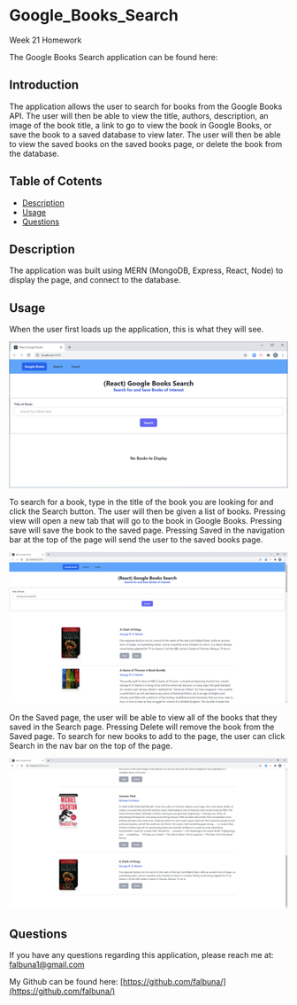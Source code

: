 # Google_Books_Search

Week 21 Homework

The Google Books Search application can be found here: []()

## Introduction

The application allows the user to search for books from the Google Books API. The user will then be able to view the title, authors, description, an image of the book title, a link to go to view the book in Google Books, or save the book to a saved database to view later. The user will then be able to view the saved books on the saved books page, or delete the book from the database.

## Table of Cotents
* [Description](#Description)
* [Usage](#Usage)
* [Questions](#Questions)

## Description

The application was built using MERN (MongoDB, Express, React, Node) to display the page, and connect to the database.

## Usage

When the user first loads up the application, this is what they will see.

![The initial page for Google Books Search.](https://github.com/falbuna/Google_Books_Search/blob/master/assets/01_Initial.png)

To search for a book, type in the title of the book you are looking for and click the Search button. The user will then be given a list of books. Pressing view will open a new tab that will go to the book in Google Books. Pressing save will save the book to the saved page. Pressing Saved in the navigation bar at the top of the page will send the user to the saved books page.

![Searching for a book in the search bar.](https://github.com/falbuna/Google_Books_Search/blob/master/assets/02_Search.png)

On the Saved page, the user will be able to view all of the books that they saved in the Search page. Pressing Delete will remove the book from the Saved page. To search for new books to add to the page, the user can click Search in the nav bar on the top of the page.

![Saved books.](https://github.com/falbuna/Google_Books_Search/blob/master/assets/03_Saved.png)

## Questions

If you have any questions regarding this application, please reach me at: falbuna1@gmail.com

My Github can be found here: [https://github.com/falbuna/](https://github.com/falbuna/)
